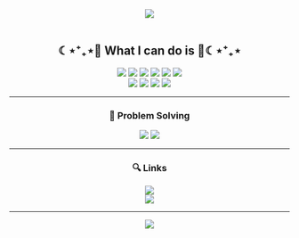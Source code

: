 <!--
- 🔭 I’m currently working on ...
- 🌱 I’m currently learning ...
- 👯 I’m looking to collaborate on ...
- 🤔 I’m looking for help with ...
- 💬 Ask me about ...
- 📫 How to reach me: ...
- 😄 Pronouns: ...
- ⚡ Fun fact: ...
-->

<div align='center'>
  <img src="https://capsule-render.vercel.app/api?type=soft&color=gradient&height=70&section=header&text=HI,&nbsp;I'M&nbsp;SANGEUN👋&fontSize=50"/>
</div>

<!-- <div align='center'>
  <h3>🧐 Introduction</h3>
  <p>안녕하세요, 임상은입니다.</p>
</div> -->

<br>
  <h2 align="center">☾⋆⁺₊⋆💙 What I can do is 💙☾⋆⁺₊⋆</h2>

<div align='center'>
  <img src="https://img.shields.io/badge/Python-3776AB.svg?&style=for-the-badge&logo=Python&logoColor=white"/>
  <img src="https://img.shields.io/badge/JavaScript-F7DF1E.svg?&style=for-the-badge&logo=JavaScript&logoColor=white"/>
  <img src="https://img.shields.io/badge/typescript-%23007ACC.svg?style=for-the-badge&logo=typescript&logoColor=white"/>
  <img src="https://img.shields.io/badge/Django-092E20.svg?&style=for-the-badge&logo=Django&logoColor=white"/>
  <img src="https://img.shields.io/badge/react-%2320232a.svg?style=for-the-badge&logo=react&logoColor=%2361DAFB"/>
  <img src="https://img.shields.io/badge/Vue.js-4FC08D.svg?&style=for-the-badge&logo=Vue.js&logoColor=white"/>
</div>
<div align='center'>
  <img src="https://img.shields.io/badge/HTML5-E34F26.svg?&style=for-the-badge&logo=HTML5&logoColor=white"/>
  <img src="https://img.shields.io/badge/CSS3-1572B6.svg?&style=for-the-badge&logo=CSS3&logoColor=white"/>
  <img src="https://img.shields.io/badge/SQLite-003B57.svg?&style=for-the-badge&logo=SQLite&logoColor=white"/>
  <img src="https://img.shields.io/badge/MySQL-4479A1.svg?&style=for-the-badge&logo=MySQL&logoColor=white"/>
</div>

---

<div align="center">
 <h3>🎲 Problem Solving</h3>
 <a href="https://solved.ac/lse2625/"><img src="http://mazassumnida.wtf/api/v2/generate_badge?boj=lse2625"/></a>
  <img src="http://mazandi.herokuapp.com/api?handle=lse2625&theme=warm"/>
</div>

---

<div align='center'>
  <h3>🔍 Links</h3>
  <a href="https://velog.io/@lse2625"><img src="https://img.shields.io/badge/lse2625.log-3DDC84?style=flat-square&logo=Velog&logoColor=white"/></a>
  <br>
  <a href="mailto:lse2625@gmail.com"><img src="https://img.shields.io/badge/lse2625@gmail.com-D14836?style=flat-square&logo=gmail&logoColor=white&link=mailto:lse2625@gmail.com"/></a>
</div>

---

<div align='center'>
  <img src="https://github-readme-stats.vercel.app/api?username=sangeun-lim&theme=nightowl&show_icons=true"></img>
<!--   <img src="https://github-readme-stats.vercel.app/api/top-langs/?username=sangeun-lim&layout=compact&theme=tokyonight" /> -->
</div>

